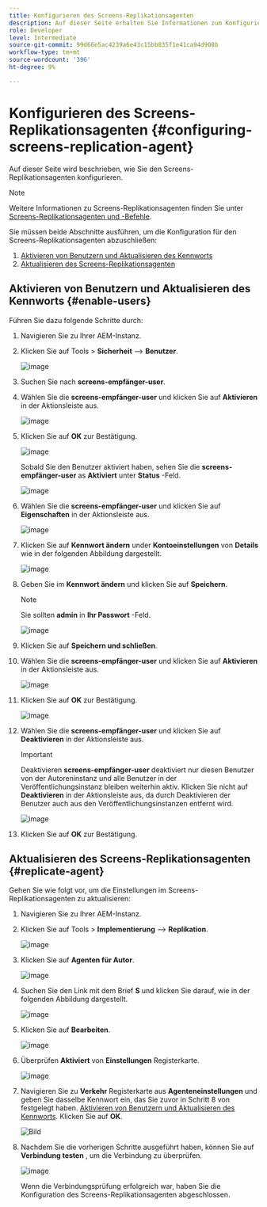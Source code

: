 ```yaml
---
title: Konfigurieren des Screens-Replikationsagenten
description: Auf dieser Seite erhalten Sie Informationen zum Konfigurieren des Screens-Replikationsagenten.
role: Developer
level: Intermediate
source-git-commit: 99d66e5ac4239a6e43c15bb835f1e41ca94d908b
workflow-type: tm+mt
source-wordcount: '396'
ht-degree: 9%

---
```



# Konfigurieren des Screens-Replikationsagenten {#configuring-screens-replication-agent}

Auf dieser Seite wird beschrieben, wie Sie den Screens-Replikationsagenten konfigurieren.

>[!NOTE]
>Weitere Informationen zu Screens-Replikationsagenten finden Sie unter [Screens-Replikationsagenten und -Befehle](https://experienceleague.adobe.com/docs/experience-manager-screens/user-guide/administering/author-publish/author-publish-architecture-overview.html?lang=en#screens-replication-agents-and-commands).

Sie müssen beide Abschnitte ausführen, um die Konfiguration für den Screens-Replikationsagenten abzuschließen:

1. [Aktivieren von Benutzern und Aktualisieren des Kennworts](#enable-users)
1. [Aktualisieren des Screens-Replikationsagenten](#replicate-agent)

## Aktivieren von Benutzern und Aktualisieren des Kennworts {#enable-users}

Führen Sie dazu folgende Schritte durch:

1. Navigieren Sie zu Ihrer AEM-Instanz.

1. Klicken Sie auf Tools > **Sicherheit** —> **Benutzer**.

   ![image](/help/user-guide/assets/screens-replication/screens-replication1.png)

1. Suchen Sie nach **screens-empfänger-user**.

1. Wählen Sie die **screens-empfänger-user** und klicken Sie auf **Aktivieren** in der Aktionsleiste aus.

   ![image](/help/user-guide/assets/screens-replication/screens-replication2.png)

1. Klicken Sie auf **OK** zur Bestätigung.

   ![image](/help/user-guide/assets/screens-replication/screens-replication3.png)

   Sobald Sie den Benutzer aktiviert haben, sehen Sie die **screens-empfänger-user** as **Aktiviert** unter **Status** -Feld.

   ![image](/help/user-guide/assets/screens-replication/screens-replication4.png)

1. Wählen Sie die **screens-empfänger-user** und klicken Sie auf **Eigenschaften** in der Aktionsleiste aus.

   ![image](/help/user-guide/assets/screens-replication/screens-replication5.png)

1. Klicken Sie auf **Kennwort ändern** under **Kontoeinstellungen** von **Details** wie in der folgenden Abbildung dargestellt.

   ![image](/help/user-guide/assets/screens-replication/screens-replication6.png)

1. Geben Sie im **Kennwort ändern** und klicken Sie auf **Speichern**.

   >[!NOTE]
   >Sie sollten **admin** in **Ihr Passwort** -Feld.

   ![image](/help/user-guide/assets/screens-replication/screens-replication7.png)

1. Klicken Sie auf **Speichern und schließen**.

1. Wählen Sie die **screens-empfänger-user** und klicken Sie auf **Aktivieren** in der Aktionsleiste aus.

   ![image](/help/user-guide/assets/screens-replication/screens-replication8.png)

1. Klicken Sie auf **OK** zur Bestätigung.

   ![image](/help/user-guide/assets/screens-replication/screens-replication9.png)

1. Wählen Sie die **screens-empfänger-user** und klicken Sie auf **Deaktivieren** in der Aktionsleiste aus.

   >[!IMPORTANT]
   > Deaktivieren **screens-empfänger-user** deaktiviert nur diesen Benutzer von der Autoreninstanz und alle Benutzer in der Veröffentlichungsinstanz bleiben weiterhin aktiv. Klicken Sie nicht auf **Deaktivieren** in der Aktionsleiste aus, da durch Deaktivieren der Benutzer auch aus den Veröffentlichungsinstanzen entfernt wird.

   ![image](/help/user-guide/assets/screens-replication/screens-replication10.png)

1. Klicken Sie auf **OK** zur Bestätigung.

## Aktualisieren des Screens-Replikationsagenten {#replicate-agent}

Gehen Sie wie folgt vor, um die Einstellungen im Screens-Replikationsagenten zu aktualisieren:

1. Navigieren Sie zu Ihrer AEM-Instanz.

1. Klicken Sie auf Tools > **Implementierung** —> **Replikation**.

   ![image](/help/user-guide/assets/screens-replication/screens-replication1a.png)

1. Klicken Sie auf **Agenten für Autor**.

   ![image](/help/user-guide/assets/screens-replication/screens-replication1b.png)

1. Suchen Sie den Link mit dem Brief **S** und klicken Sie darauf, wie in der folgenden Abbildung dargestellt.

   ![image](/help/user-guide/assets/screens-replication/screens-replication1c.png)

1. Klicken Sie auf **Bearbeiten**.

   ![image](/help/user-guide/assets/screens-replication/screens-replication1d.png)

1. Überprüfen **Aktiviert** von **Einstellungen** Registerkarte.

   ![image](/help/user-guide/assets/screens-replication/screens-replication1e.png)

1. Navigieren Sie zu **Verkehr** Registerkarte aus **Agenteneinstellungen** und geben Sie dasselbe Kennwort ein, das Sie zuvor in Schritt 8 von festgelegt haben. [Aktivieren von Benutzern und Aktualisieren des Kennworts](#enable-users). Klicken Sie auf **OK**.

   ![Bild](/help/user-guide/assets/screens-replication/screens-replication1f.png)

1. Nachdem Sie die vorherigen Schritte ausgeführt haben, können Sie auf **Verbindung testen** , um die Verbindung zu überprüfen.

   ![image](/help/user-guide/assets/screens-replication/screens-replication1g.png)

   Wenn die Verbindungsprüfung erfolgreich war, haben Sie die Konfiguration des Screens-Replikationsagenten abgeschlossen.